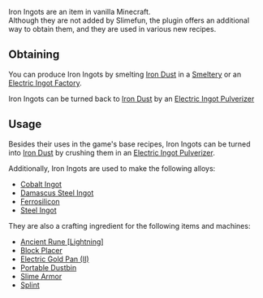 Iron Ingots are an item in vanilla Minecraft.<br>
Although they are not added by Slimefun, the plugin offers an additional way to obtain them, and they are used in various new recipes.

## Obtaining
You can produce Iron Ingots by smelting [Iron Dust](https://github.com/Slimefun/Slimefun4/wiki/Iron-Dust) in a [Smeltery](https://github.com/Slimefun/Slimefun4/wiki/Smeltery) or an [Electric Ingot Factory](https://github.com/Slimefun/Slimefun4/wiki/Electric-Ingot-Factory).

Iron Ingots can be turned back to [Iron Dust](https://github.com/Slimefun/Slimefun4/wiki/Iron-Dust) by an [Electric Ingot Pulverizer](https://github.com/Slimefun/Slimefun4/wiki/Electric-Ingot-Pulverizer)

## Usage
Besides their uses in the game's base recipes, Iron Ingots can be turned into [Iron Dust](https://github.com/Slimefun/Slimefun4/wiki/Iron-Dust) by crushing them in an [Electric Ingot Pulverizer](https://github.com/Slimefun/Slimefun4/wiki/Electric-Ingot-Pulverizer).

Additionally, Iron Ingots are used to make the following alloys:
* [Cobalt Ingot](https://github.com/Slimefun/Slimefun4/wiki/Cobalt-Ingot)
* [Damascus Steel Ingot](https://github.com/Slimefun/Slimefun4/wiki/Damascus-Steel-Ingot)
* [Ferrosilicon](https://github.com/Slimefun/Slimefun4/wiki/Ferrosilicon)
* [Steel Ingot](https://github.com/Slimefun/Slimefun4/wiki/Steel-Ingot)

They are also a crafting ingredient for the following items and machines:
* [Ancient Rune [Lightning]](https://github.com/Slimefun/Slimefun4/wiki/Ancient-Runes)
* [Block Placer](https://github.com/Slimefun/Slimefun4/wiki/Block-Placer)
* [Electric Gold Pan (II)](https://github.com/Slimefun/Slimefun4/wiki/Electric-Gold-Pan)
* [Portable Dustbin](https://github.com/Slimefun/Slimefun4/wiki/Portable-Dustbin)
* [Slime Armor](https://github.com/Slimefun/Slimefun4/wiki/Magical-Armor#the-leather-&-iron-slime-set)
* [Splint](https://github.com/Slimefun/Slimefun4/wiki/Splint)
